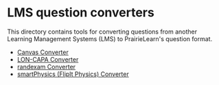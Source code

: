 # LMS question converters

This directory contains tools for converting questions from another Learning Management Systems (LMS) to PrairieLearn's question format.

- [Canvas Converter](./canvas/)
- [LON-CAPA Converter](./lon-capa/)
- [randexam Converter](./randexam/)
- [smartPhysics (FlipIt Physics) Converter](./smart-physics/)
